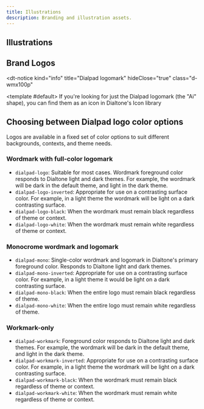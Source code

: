 ```yaml
---
title: Illustrations
description: Branding and illustration assets.
---
```


<!--
  NOTE: Comment out since this page isn't just about Illustrations.
  NOTE: We may need to rethink mixing illustations with log assets. We're already thinking of a "Brand" section where logos (and other branding assets) would live. This works for now.
  "Illustrations are the slightly grown up version of icons with a little more detail. A illustration is an image that typically works in tandem with inline text to communicate a state in a more friendly way. They’re most often used in empty states, onboarding, and in-product announcements."
-->

## Illustrations

<icons illustration kind="spot" size="large"></icons>

## Brand Logos

<dt-notice
  kind="info"
  title="Dialpad logomark"
  hideClose="true"
  class="d-wmx100p"
>
  <template #default>
    If you're looking for just the Dialpad logomark (the "Ai" shape), you can find them as an icon in <router-link class="d-link d-link--muted" to="/design/icons/?search=dialpad-ai">Dialtone's Icon library</router-link>
  </template>
</dt-notice>

<icons illustration kind="brand-logos" size="large"></icons>

## Choosing between Dialpad logo color options

<!-- This is temporary, and should be replaced in a more visual nature — possibly as part of the would-be Brand section. -->

Logos are available in a fixed set of color options to suit different backgrounds, contexts, and theme needs.

### Wordmark with full-color logomark

* `dialpad-logo`: Suitable for most cases. Wordmark foreground color responds to Dialtone light and dark themes. For example, the wordmark will be dark in the default theme, and light in the dark theme.
* `dialpad-logo-inverted`: Appropriate for use on a contrasting surface color. For example, in a light theme the wordmark will be light on a dark contrasting surface.
* `dialpad-logo-black`: When the wordmark must remain black regardless of theme or context.
* `dialpad-logo-white`: When the wordmark must remain white regardless of theme or context.

### Monocrome wordmark and logomark

* `dialpad-mono`: Single-color wordmark and logomark in Dialtone's primary foreground color. Responds to Dialtone light and dark themes.
* `dialpad-mono-inverted`: Appropriate for use on a contrasting surface color. For example, in a light theme it would be light on a dark contrasting surface.
* `dialpad-mono-black`: When the entire logo must remain black regardless of theme.
* `dialpad-mono-white`: When the entire logo must remain white regardless of theme.

### Workmark-only

* `dialpad-workmark`: Foreground color responds to Dialtone light and dark themes. For example, the wordmark will be dark in the default theme, and light in the dark theme.
* `dialpad-workmark-inverted`: Appropriate for use on a contrasting surface color. For example, in a light theme the wordmark will be light on a dark contrasting surface.
* `dialpad-workmark-black`: When the wordmark must remain black regardless of theme or context.
* `dialpad-workmark-white`: When the wordmark must remain white regardless of theme or context.
